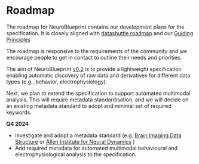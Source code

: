 # Roadmap

The roadmap for NeuroBlueprint
contains our development plans for the specification.
It is closely aligned with
[datashuttle roadmap](https://datashuttle.neuroinformatics.dev/pages/community/roadmap.html)
and our
[Guiding Principles](https://datashuttle.neuroinformatics.dev/pages/community/guiding-principles.html)

The roadmap is responsive to the requirements
of the community and we encourage people to get in
contact to outline their needs and priorities.

The aim of NeuroBlueprint
[v0.2](https://github.com/neuroinformatics-unit/NeuroBlueprint/releases)
is to provide a lightweight specification
enabling automatic discovery of raw data and
derivatives for different data types (e.g., behavior, electrophysiology).

Next, we plan to extend the specification to support automated
multimodal analysis. This will require metadata standardisation,
and we will decide on an existing metadata standard to adopt and minimal
set of required keywords.

**Q4 2024**

- Investigate and adopt a metadata standard (e.g.
[Brain Imaging Data Structure](https://bids-specification.readthedocs.io/en/stable/derivatives/common-data-types.html)
or
[Allen Institute for Neural Dynamics](https://github.com/AllenNeuralDynamics/aind-data-schema)
)
- Add required metadata for automated multimodal behavioural and electrophysiological
analysis to the specification.
